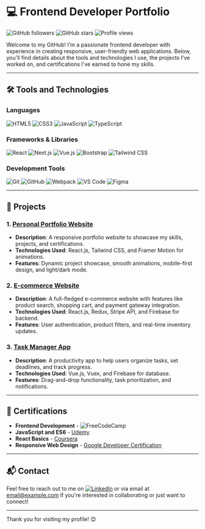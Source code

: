 # 💻 Frontend Developer Portfolio

![GitHub followers](https://img.shields.io/github/followers/username?label=Follow&style=social)
![GitHub stars](https://img.shields.io/github/stars/username?label=Stars&style=social)
![Profile views](https://komarev.com/ghpvc/?username=username&color=blueviolet)

Welcome to my GitHub! I'm a passionate frontend developer with experience in creating responsive, user-friendly web applications. Below, you'll find details about the tools and technologies I use, the projects I’ve worked on, and certifications I've earned to hone my skills. 

---

## 🛠️ Tools and Technologies

### Languages
![HTML5](https://img.shields.io/badge/HTML5-%23E34F26.svg?&logo=html5&logoColor=white)
![CSS3](https://img.shields.io/badge/CSS3-%231572B6.svg?&style=flat-square&logo=css3&logoColor=white)
![JavaScript](https://img.shields.io/badge/JavaScript-%23F7DF1E.svg?&style=flat-square&logo=javascript&logoColor=black)
![TypeScript](https://img.shields.io/badge/TypeScript-%23007ACC.svg?&style=flat-square&logo=typescript&logoColor=white)


### Frameworks & Libraries
![React](https://img.shields.io/badge/React-%2320232a.svg?&style=flat-square&logo=react&logoColor=%2361DAFB)
![Next.js](https://img.shields.io/badge/Next.js-%23000000.svg?&style=flat-square&logo=nextdotjs&logoColor=white)
![Vue.js](https://img.shields.io/badge/Vue.js-%234FC08D.svg?&style=flat-square&logo=vuedotjs&logoColor=white)
![Bootstrap](https://img.shields.io/badge/Bootstrap-%23563D7C.svg?&style=flat-square&logo=bootstrap&logoColor=white)
![Tailwind CSS](https://img.shields.io/badge/Tailwind%20CSS-%2338B2AC.svg?&style=flat-square&logo=tailwind-css&logoColor=white)

### Development Tools
![Git](https://img.shields.io/badge/Git-%23F05032.svg?&style=flat-square&logo=git&logoColor=white)
![GitHub](https://img.shields.io/badge/GitHub-%23181717.svg?&style=flat-square&logo=github&logoColor=white)
![Webpack](https://img.shields.io/badge/Webpack-%238DD6F9.svg?&style=flat-square&logo=webpack&logoColor=black)
![VS Code](https://img.shields.io/badge/VS%20Code-%23007ACC.svg?&style=flat-square&logo=visual-studio-code&logoColor=white)
![Figma](https://img.shields.io/badge/Figma-%23F24E1E.svg?&style=flat-square&logo=figma&logoColor=white)

---

## 📂 Projects

### 1. **[Personal Portfolio Website](https://github.com/username/portfolio)**
   - **Description**: A responsive portfolio website to showcase my skills, projects, and certifications.
   - **Technologies Used**: React.js, Tailwind CSS, and Framer Motion for animations.
   - **Features**: Dynamic project showcase, smooth animations, mobile-first design, and light/dark mode.

### 2. **[E-commerce Website](https://github.com/username/e-commerce)**
   - **Description**: A full-fledged e-commerce website with features like product search, shopping cart, and payment gateway integration.
   - **Technologies Used**: React.js, Redux, Stripe API, and Firebase for backend.
   - **Features**: User authentication, product filters, and real-time inventory updates.

### 3. **[Task Manager App](https://github.com/username/task-manager)**
   - **Description**: A productivity app to help users organize tasks, set deadlines, and track progress.
   - **Technologies Used**: Vue.js, Vuex, and Firebase for database.
   - **Features**: Drag-and-drop functionality, task prioritization, and notifications.

---

## 📜 Certifications

- **Frontend Development** - ![FreeCodeCamp](https://img.shields.io/badge/FreeCodeCamp-%230A0A23.svg?&style=flat-square&logo=freecodecamp&logoColor=white)
- **JavaScript and ES6** - [Udemy](https://www.udemy.com/)
- **React Basics** - [Coursera](https://www.coursera.org/)
- **Responsive Web Design** - [Google Developer Certification](https://grow.google/)

---

## 📬 Contact

Feel free to reach out to me on [![LinkedIn](https://img.shields.io/badge/LinkedIn-%230077B5.svg?&style=flat-square&logo=linkedin&logoColor=white)](https://linkedin.com/in/username) or via email at [email@example.com](mailto:email@example.com) if you're interested in collaborating or just want to connect!

---

Thank you for visiting my profile! 😊
